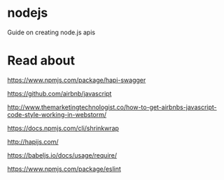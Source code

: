 # nodejs
Guide on creating node.js apis

Read about
===

https://www.npmjs.com/package/hapi-swagger

https://github.com/airbnb/javascript

http://www.themarketingtechnologist.co/how-to-get-airbnbs-javascript-code-style-working-in-webstorm/

https://docs.npmjs.com/cli/shrinkwrap

http://hapijs.com/

https://babeljs.io/docs/usage/require/

https://www.npmjs.com/package/eslint

